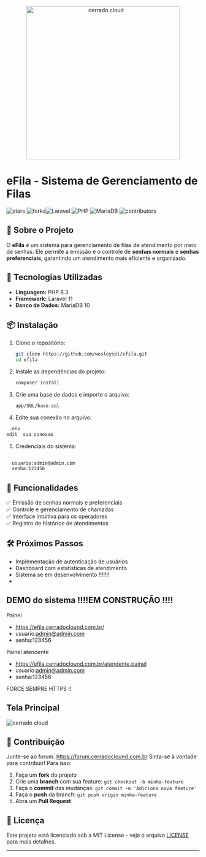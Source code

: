 <p align="center"><a href="V" target="_blank"><img src="https://cerradoclound.com.br/public/uploads/logo.png" width="400" alt="cerrado cloud"></a></p>



# eFila - Sistema de Gerenciamento de Filas


![stars](https://img.shields.io/github/stars/wesleyspl/efila)
![forks](https://img.shields.io/github/forks/wesleyspl/efila)![Laravel](https://img.shields.io/badge/Laravel-11-red?style=flat-square)  ![PHP](https://img.shields.io/badge/PHP-8.3-blue?style=flat-square)  ![MariaDB](https://img.shields.io/badge/MariaDB-10-green?style=flat-square)  ![contributors](https://img.shields.io/github/contributors/wesleyspl/efila)

## 📌 Sobre o Projeto

O **eFila** é um sistema para gerenciamento de filas de atendimento por meio de senhas. Ele permite a emissão e o controle de **senhas normais** e **senhas preferenciais**, garantindo um atendimento mais eficiente e organizado.

## 🚀 Tecnologias Utilizadas

- **Linguagem:** PHP 8.3  
- **Framework:** Laravel 11  
- **Banco de Dados:** MariaDB 10   


## 📦 Instalação

1. Clone o repositório:
   ```sh
   git clone https://github.com/wesleyspl/efila.git
   cd efila
   ```

2. Instale as dependências do projeto:
   ```sh
   composer install
   ```
3. Crie uma base de dados e importe o arquivo:
    ```sh
   app/SQL/base.sql
   ```
4. Edite sua conexão no arquivo:
```sh
 .env
edit  sua conexao
```
5. Credenciais do sistema:
```sh
  
  usuario:admin@admin.com
  senha:123456
```

## 🎯 Funcionalidades

✅ Emissão de senhas normais e preferenciais  
✅ Controle e gerenciamento de chamadas  
✅ Interface intuitiva para os operadores  
✅ Registro de histórico de atendimentos  

## 🛠 Próximos Passos

- Implementação de autenticação de usuários  
- Dashboard com estatísticas de atendimento  
- Sistema se em desenvolvimento !!!!!!!
- 
## DEMO do sistema !!!!EM CONSTRUÇÃO !!!!  

  Painel
- https://efila.cerradoclound.com.br/
 - usuario:admin@admin.com
 - senha:123456

 Painel atendente
 - https://efila.cerradoclound.com.br/atendente.painel
 - usuario:admin@admin.com
 - senha:123456

FORCE SEMPRE HTTPS !!

## Tela Principal 

<img src="https://cerradoclound.com.br/public/uploads/file-7.png"   alt="cerrado cloud">


## 🤝 Contribuição
Junte-se ao forum.
https://forum.cerradoclound.com.br 
Sinta-se à vontade para contribuir! Para isso:  

1. Faça um **fork** do projeto  
2. Crie uma **branch** com sua feature: `git checkout -b minha-feature`  
3. Faça o **commit** das mudanças: `git commit -m 'Adiciona nova feature'`  
4. Faça o **push** da branch: `git push origin minha-feature`  
5. Abra um **Pull Request**  

## 📜 Licença

Este projeto está licenciado sob a MIT License - veja o arquivo [LICENSE](LICENSE) para mais detalhes.

---


